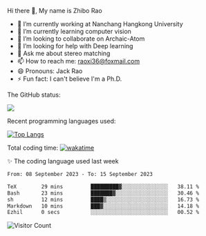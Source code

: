 Hi there 👋, My name is Zhibo Rao
- 🔭 I’m currently working at Nanchang Hangkong University
- 🌱 I’m currently learning computer vision
- 👯 I’m looking to collaborate on Archaic-Atom
- 🤔 I’m looking for help with Deep learning
- 💬 Ask me about stereo matching
- 📫 How to reach me: raoxi36@foxmail.com
- 😄 Pronouns: Jack Rao
- ⚡ Fun fact: I can't believe I'm a Ph.D.

The GitHub status:

![](https://github-readme-stats.vercel.app/api?username=ZhiboRao)

Recent programming languages used:

[![Top Langs](https://github-readme-stats.vercel.app/api/top-langs/?username=ZhiboRao&layout=compact)](https://github.com/anuraghazra/github-readme-stats)

Total coding time: [![wakatime](https://wakatime.com/badge/user/51ec5ec7-4742-4243-9eea-732ade32c0b7.svg)](https://wakatime.com/@51ec5ec7-4742-4243-9eea-732ade32c0b7)

✨ The coding language used last week 
<!--START_SECTION:waka-->

```txt
From: 08 September 2023 - To: 15 September 2023

TeX        29 mins         █████████▓░░░░░░░░░░░░░░░   38.11 %
Bash       23 mins         ███████▓░░░░░░░░░░░░░░░░░   30.46 %
sh         12 mins         ████▒░░░░░░░░░░░░░░░░░░░░   16.73 %
Markdown   10 mins         ███▓░░░░░░░░░░░░░░░░░░░░░   14.18 %
Ezhil      0 secs          ░░░░░░░░░░░░░░░░░░░░░░░░░   00.52 %
```

<!--END_SECTION:waka-->

![Visitor Count](https://profile-counter.glitch.me/Raohaocheng/count.svg)

